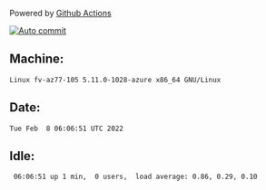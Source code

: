 Powered by [Github Actions](https://github.com/features/actions)

[![Auto commit](https://github.com/gyfary/workstation/workflows/Auto%20commit/badge.svg)](https://github.com/gyfary/workstation/actions?query=workflow%3A%22Auto+commit%22)

## Machine:
```
Linux fv-az77-105 5.11.0-1028-azure x86_64 GNU/Linux
```
## Date:
```
Tue Feb  8 06:06:51 UTC 2022
```
## Idle:
```
 06:06:51 up 1 min,  0 users,  load average: 0.86, 0.29, 0.10
```
